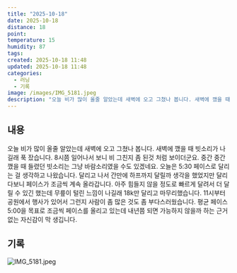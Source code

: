 ```yaml
---
title: "2025-10-18"
date: 2025-10-18
distance: 18
point:
temperature: 15
humidity: 87
tags:
created: 2025-10-18 11:48
updated: 2025-10-18 11:48
categories:
  - 러닝
  - 기록
image: /images/IMG_5181.jpeg
description: "오늘 비가 많이 올줄 알았는데 새벽에 오고 그쳤나 봅니다. 새벽에 깼을 때 빗소리가 나길래 푹 잤습니다. 8시쯤 일어나서 보니 비 그친지 좀 된것 처럼 보이더군요. 중간 중간 깼을 때 들렸던 빗소리는 그냥 바람소리였을 수도 있겠네요. 오늘은 5:30 페이스로 달리는 걸 생각하고 나왔습니"
---
```

## 내용
오늘 비가 많이 올줄 알았는데 새벽에 오고 그쳤나 봅니다. 새벽에 깼을 때 빗소리가 나길래 푹 잤습니다. 8시쯤 일어나서 보니 비 그친지 좀 된것 처럼 보이더군요. 중간 중간 깼을 때 들렸던 빗소리는 그냥 바람소리였을 수도 있겠네요.
오늘은 5:30 페이스로 달리는 걸 생각하고 나왔습니다. 달리고 나서 간만에 하프까지 달릴까 생각을 했었지만 달리다보니 페이스가 조금씩 계속 올라갑니다. 아주 힘들지 않을 정도로 빠르게 달려서 더 달릴 수 있긴 했는데 무릎이 털린 느낌이 나길래 18k만 달리고 마무리했습니다. 11시부터 공원에서 행사가 있어서 그런지 사람이 좀 많은 것도 좀 부다스러웠습니다.
평균 페이스 5:00을 목표로 조금씩 페이스를 올리고 있는데 내년쯤 되면 가능하지 않을까 하는 근거없는 자신감이 막 생깁니다.

## 기록
![IMG_5181.jpeg](/images/IMG_5181.jpeg)
